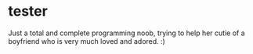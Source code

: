 # tester

Just a total and complete programming noob, trying to help her cutie of a boyfriend who is very much loved and adored. :) 
